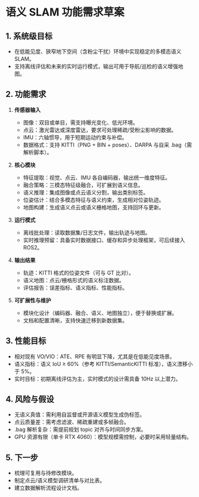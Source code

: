 ﻿# 语义 SLAM 功能需求草案

## 1. 系统级目标
- 在低能见度、狭窄地下空间（含粉尘干扰）环境中实现稳定的多模态语义 SLAM。
- 支持离线评估和未来的实时运行模式，输出可用于导航/巡检的语义增强地图。

## 2. 功能需求
1. **传感器输入**
   - 图像：双目或单目，需支持曝光变化、低光环境。
   - 点云：激光雷达或深度雷达，要求可处理稀疏/受粉尘影响的数据。
   - IMU：六轴惯导，用于短期运动约束与补偿。
   - 数据格式：支持 KITTI（PNG + BIN + poses）、DARPA 与自采 .bag（需解析脚本）。

2. **核心模块**
   - 特征提取：视觉、点云、IMU 各自编码器，输出统一维度特征。
   - 融合策略：三模态特征级融合，可扩展到语义信息。
   - 语义推理：集成图像或点云语义分割，输出类别标签。
   - 位姿估计：结合多模态特征与语义约束，生成相对位姿轨迹。
   - 地图构建：生成语义点云或语义栅格地图，支持回环与更新。

3. **运行模式**
   - 离线批处理：读取数据集/日志文件，输出轨迹与地图。
   - 实时推理预留：具备实时数据接口、缓存和异步处理框架，可后续接入 ROS2。

4. **输出结果**
   - 轨迹：KITTI 格式的位姿文件（可与 GT 比对）。
   - 语义地图：点云/栅格形式的语义标注数据。
   - 评估报告：误差指标、语义指标、性能指标。

5. **可扩展性与维护**
   - 模块化设计（编码器、融合、语义、地图独立），便于替换或扩展。
   - 文档和配置清晰，支持快速迁移到新数据集。

## 3. 性能目标
- 相对现有 VO/VIO：ATE、RPE 有明显下降，尤其是在低能见度场景。
- 语义指标：语义 IoU ≥ 60%（参考 KITTI/SemanticKITTI 标准），语义漂移小于 5%。
- 实时目标：初期离线评估为主，实时模式的设计需具备 10Hz 以上潜力。

## 4. 风险与假设
- 无语义真值：需利用自监督或开源语义模型生成伪标签。
- 点云质量差：需考虑滤波、稀疏重建或多帧融合。
- .bag 解析复杂：需提前规划 topic 对齐与时间同步方案。
- GPU 资源有限（单卡 RTX 4060）：模型规模需控制，必要时采用轻量结构。

## 5. 下一步
- 梳理可复用与待修改模块。
- 制定点云/语义模型调研清单与对比表。
- 建立数据解析流程设计文档。
